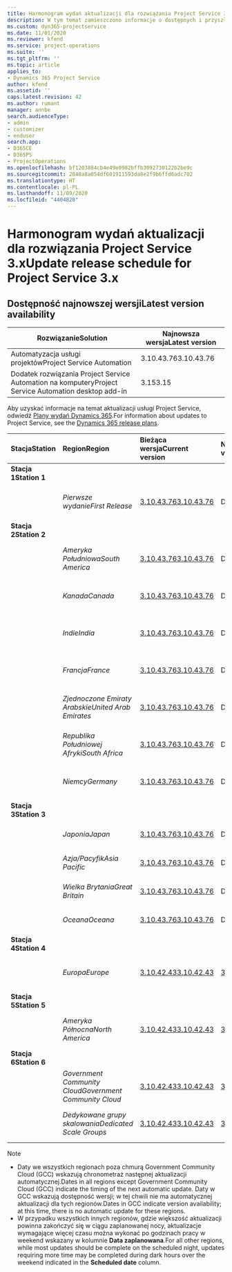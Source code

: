 ```yaml
---
title: Harmonogram wydań aktualizacji dla rozwiązania Project Service 3.x
description: W tym temat zamieszczono informacje o dostępnych i przyszłych wydaniach programu Dynamics 365 Project Service Automation.
ms.custom: dyn365-projectservice
ms.date: 11/01/2020
ms.reviewer: kfend
ms.service: project-operations
ms.suite: ''
ms.tgt_pltfrm: ''
ms.topic: article
applies_to:
- Dynamics 365 Project Service
author: kfend
ms.assetid: ''
caps.latest.revision: 42
ms.author: rumant
manager: annbe
search.audienceType:
- admin
- customizer
- enduser
search.app:
- D365CE
- D365PS
- ProjectOperations
ms.openlocfilehash: bf1203884cb4e49e0982bffb3092730122b2be9c
ms.sourcegitcommit: 2848a8a654df601911593da8e2f9b6ffd6adc702
ms.translationtype: HT
ms.contentlocale: pl-PL
ms.lasthandoff: 11/09/2020
ms.locfileid: "4404828"
---
```

# <a name="update-release-schedule-for-project-service-3x"></a><span data-ttu-id="00a66-103">Harmonogram wydań aktualizacji dla rozwiązania Project Service 3.x</span><span class="sxs-lookup"><span data-stu-id="00a66-103">Update release schedule for Project Service 3.x</span></span>

## <a name="latest-version-availability"></a><span data-ttu-id="00a66-104">Dostępność najnowszej wersji</span><span class="sxs-lookup"><span data-stu-id="00a66-104">Latest version availability</span></span>

| <span data-ttu-id="00a66-105">Rozwiązanie</span><span class="sxs-lookup"><span data-stu-id="00a66-105">Solution</span></span>  | <span data-ttu-id="00a66-106">Najnowsza wersja</span><span class="sxs-lookup"><span data-stu-id="00a66-106">Latest version</span></span> |
|-------|----|
| <span data-ttu-id="00a66-107">Automatyzacja usługi projektów</span><span class="sxs-lookup"><span data-stu-id="00a66-107">Project Service Automation</span></span>    | <span data-ttu-id="00a66-108">3.10.43.76</span><span class="sxs-lookup"><span data-stu-id="00a66-108">3.10.43.76</span></span> |
| <span data-ttu-id="00a66-109">Dodatek rozwiązania Project Service Automation na komputery</span><span class="sxs-lookup"><span data-stu-id="00a66-109">Project Service Automation desktop add-in</span></span>                | <span data-ttu-id="00a66-110">3.15</span><span class="sxs-lookup"><span data-stu-id="00a66-110">3.15</span></span>          |

<span data-ttu-id="00a66-111">Aby uzyskać informacje na temat aktualizacji usługi Project Service, odwiedź [Plany wydań Dynamics 365](https://docs.microsoft.com/dynamics365/release-plans/).</span><span class="sxs-lookup"><span data-stu-id="00a66-111">For information about updates to Project Service, see the [Dynamics 365 release plans](https://docs.microsoft.com/dynamics365/release-plans/).</span></span> 

| <span data-ttu-id="00a66-112">Stacja</span><span class="sxs-lookup"><span data-stu-id="00a66-112">Station</span></span>  | <span data-ttu-id="00a66-113">Region</span><span class="sxs-lookup"><span data-stu-id="00a66-113">Region</span></span> | <span data-ttu-id="00a66-114">Bieżąca wersja</span><span class="sxs-lookup"><span data-stu-id="00a66-114">Current version</span></span> | <span data-ttu-id="00a66-115">Następna wersja</span><span class="sxs-lookup"><span data-stu-id="00a66-115">Next version</span></span> |  <span data-ttu-id="00a66-116">Zaplanowana data</span><span class="sxs-lookup"><span data-stu-id="00a66-116">Scheduled date</span></span>
| :---   | :---   | :---   | :---   |:---   |         
|<span data-ttu-id="00a66-117"><strong>Stacja 1</strong></span><span class="sxs-lookup"><span data-stu-id="00a66-117"><strong>Station 1</strong></span></span> | |  |  | |
| | <span data-ttu-id="00a66-118"><i>Pierwsze wydanie</i></span><span class="sxs-lookup"><span data-stu-id="00a66-118"><i>First Release</i></span></span> | [<span data-ttu-id="00a66-119">3.10.43.76</span><span class="sxs-lookup"><span data-stu-id="00a66-119">3.10.43.76</span></span>](whats-new-ur-25.md) | <span data-ttu-id="00a66-120">Do ustalenia</span><span class="sxs-lookup"><span data-stu-id="00a66-120">TBD</span></span> | <span data-ttu-id="00a66-121">20 listopada, 2020 roku</span><span class="sxs-lookup"><span data-stu-id="00a66-121">November 20, 2020</span></span>
|<span data-ttu-id="00a66-122"><strong>Stacja 2</strong></span><span class="sxs-lookup"><span data-stu-id="00a66-122"><strong>Station 2</strong></span></span> | |  |  | |
| | <span data-ttu-id="00a66-123"><i>Ameryka Południowa</i></span><span class="sxs-lookup"><span data-stu-id="00a66-123"><i>South America</i></span></span> | [<span data-ttu-id="00a66-124">3.10.43.76</span><span class="sxs-lookup"><span data-stu-id="00a66-124">3.10.43.76</span></span>](whats-new-ur-25.md) | <span data-ttu-id="00a66-125">Do ustalenia</span><span class="sxs-lookup"><span data-stu-id="00a66-125">TBD</span></span> | <span data-ttu-id="00a66-126">27 listopada, 2020 roku</span><span class="sxs-lookup"><span data-stu-id="00a66-126">November 27, 2020</span></span>
| | <span data-ttu-id="00a66-127"><i>Kanada</i></span><span class="sxs-lookup"><span data-stu-id="00a66-127"><i>Canada</i></span></span> | [<span data-ttu-id="00a66-128">3.10.43.76</span><span class="sxs-lookup"><span data-stu-id="00a66-128">3.10.43.76</span></span>](whats-new-ur-25.md) | <span data-ttu-id="00a66-129">Do ustalenia</span><span class="sxs-lookup"><span data-stu-id="00a66-129">TBD</span></span> | <span data-ttu-id="00a66-130">27 listopada, 2020 roku</span><span class="sxs-lookup"><span data-stu-id="00a66-130">November 27, 2020</span></span> 
| | <span data-ttu-id="00a66-131"><i>Indie</i></span><span class="sxs-lookup"><span data-stu-id="00a66-131"><i>India</i></span></span> | [<span data-ttu-id="00a66-132">3.10.43.76</span><span class="sxs-lookup"><span data-stu-id="00a66-132">3.10.43.76</span></span>](whats-new-ur-25.md) | <span data-ttu-id="00a66-133">Do ustalenia</span><span class="sxs-lookup"><span data-stu-id="00a66-133">TBD</span></span> | <span data-ttu-id="00a66-134">27 listopada, 2020 roku</span><span class="sxs-lookup"><span data-stu-id="00a66-134">November 27, 2020</span></span>
| | <span data-ttu-id="00a66-135"><i>Francja</i></span><span class="sxs-lookup"><span data-stu-id="00a66-135"><i>France</i></span></span> | [<span data-ttu-id="00a66-136">3.10.43.76</span><span class="sxs-lookup"><span data-stu-id="00a66-136">3.10.43.76</span></span>](whats-new-ur-25.md) | <span data-ttu-id="00a66-137">Do ustalenia</span><span class="sxs-lookup"><span data-stu-id="00a66-137">TBD</span></span> | <span data-ttu-id="00a66-138">27 listopada, 2020 roku</span><span class="sxs-lookup"><span data-stu-id="00a66-138">November 27, 2020</span></span>
| | <span data-ttu-id="00a66-139"><i>Zjednoczone Emiraty Arabskie</i></span><span class="sxs-lookup"><span data-stu-id="00a66-139"><i>United Arab Emirates</i></span></span> | [<span data-ttu-id="00a66-140">3.10.43.76</span><span class="sxs-lookup"><span data-stu-id="00a66-140">3.10.43.76</span></span>](whats-new-ur-25.md) | <span data-ttu-id="00a66-141">Do ustalenia</span><span class="sxs-lookup"><span data-stu-id="00a66-141">TBD</span></span> | <span data-ttu-id="00a66-142">27 listopada, 2020 roku</span><span class="sxs-lookup"><span data-stu-id="00a66-142">November 27, 2020</span></span>
| | <span data-ttu-id="00a66-143"><i>Republika Południowej Afryki</i></span><span class="sxs-lookup"><span data-stu-id="00a66-143"><i>South Africa</i></span></span> | [<span data-ttu-id="00a66-144">3.10.43.76</span><span class="sxs-lookup"><span data-stu-id="00a66-144">3.10.43.76</span></span>](whats-new-ur-25.md) | <span data-ttu-id="00a66-145">Do ustalenia</span><span class="sxs-lookup"><span data-stu-id="00a66-145">TBD</span></span> | <span data-ttu-id="00a66-146">27 listopada, 2020 roku</span><span class="sxs-lookup"><span data-stu-id="00a66-146">November 27, 2020</span></span>
| | <span data-ttu-id="00a66-147"><i>Niemcy</i></span><span class="sxs-lookup"><span data-stu-id="00a66-147"><i>Germany</i></span></span> | [<span data-ttu-id="00a66-148">3.10.43.76</span><span class="sxs-lookup"><span data-stu-id="00a66-148">3.10.43.76</span></span>](whats-new-ur-25.md) | <span data-ttu-id="00a66-149">Do ustalenia</span><span class="sxs-lookup"><span data-stu-id="00a66-149">TBD</span></span> | <span data-ttu-id="00a66-150">27 listopada, 2020 roku</span><span class="sxs-lookup"><span data-stu-id="00a66-150">November 27, 2020</span></span>
|<span data-ttu-id="00a66-151"><strong>Stacja 3</strong></span><span class="sxs-lookup"><span data-stu-id="00a66-151"><strong>Station 3</strong></span></span> | |  |  | |
| | <span data-ttu-id="00a66-152"><i>Japonia</i></span><span class="sxs-lookup"><span data-stu-id="00a66-152"><i>Japan</i></span></span> | [<span data-ttu-id="00a66-153">3.10.43.76</span><span class="sxs-lookup"><span data-stu-id="00a66-153">3.10.43.76</span></span>](whats-new-ur-25.md) | <span data-ttu-id="00a66-154">Do ustalenia</span><span class="sxs-lookup"><span data-stu-id="00a66-154">TBD</span></span> | <span data-ttu-id="00a66-155">11 grudnia 2020</span><span class="sxs-lookup"><span data-stu-id="00a66-155">December 11, 2020</span></span>
| | <span data-ttu-id="00a66-156"><i>Azja/Pacyfik</i></span><span class="sxs-lookup"><span data-stu-id="00a66-156"><i>Asia Pacific</i></span></span> | [<span data-ttu-id="00a66-157">3.10.43.76</span><span class="sxs-lookup"><span data-stu-id="00a66-157">3.10.43.76</span></span>](whats-new-ur-25.md) | <span data-ttu-id="00a66-158">Do ustalenia</span><span class="sxs-lookup"><span data-stu-id="00a66-158">TBD</span></span> | <span data-ttu-id="00a66-159">11 grudnia 2020</span><span class="sxs-lookup"><span data-stu-id="00a66-159">December 11, 2020</span></span>
| | <span data-ttu-id="00a66-160"><i>Wielka Brytania</i></span><span class="sxs-lookup"><span data-stu-id="00a66-160"><i>Great Britain</i></span></span> | [<span data-ttu-id="00a66-161">3.10.43.76</span><span class="sxs-lookup"><span data-stu-id="00a66-161">3.10.43.76</span></span>](whats-new-ur-25.md) | <span data-ttu-id="00a66-162">Do ustalenia</span><span class="sxs-lookup"><span data-stu-id="00a66-162">TBD</span></span> | <span data-ttu-id="00a66-163">11 grudnia 2020</span><span class="sxs-lookup"><span data-stu-id="00a66-163">December 11, 2020</span></span>
| | <span data-ttu-id="00a66-164"><i>Oceana</i></span><span class="sxs-lookup"><span data-stu-id="00a66-164"><i>Oceana</i></span></span> | [<span data-ttu-id="00a66-165">3.10.43.76</span><span class="sxs-lookup"><span data-stu-id="00a66-165">3.10.43.76</span></span>](whats-new-ur-25.md) | <span data-ttu-id="00a66-166">Do ustalenia</span><span class="sxs-lookup"><span data-stu-id="00a66-166">TBD</span></span> | <span data-ttu-id="00a66-167">11 grudnia 2020</span><span class="sxs-lookup"><span data-stu-id="00a66-167">December 11, 2020</span></span>
|<span data-ttu-id="00a66-168"><strong>Stacja 4</strong></span><span class="sxs-lookup"><span data-stu-id="00a66-168"><strong>Station 4</strong></span></span> | |  |  | |
| | <span data-ttu-id="00a66-169"><i>Europa</i></span><span class="sxs-lookup"><span data-stu-id="00a66-169"><i>Europe</i></span></span> |[<span data-ttu-id="00a66-170">3.10.42.43</span><span class="sxs-lookup"><span data-stu-id="00a66-170">3.10.42.43</span></span>](whats-new-ur-24.md) | [<span data-ttu-id="00a66-171">3.10.43.76</span><span class="sxs-lookup"><span data-stu-id="00a66-171">3.10.43.76</span></span>](whats-new-ur-25.md) | <span data-ttu-id="00a66-172">13 listopada, 2020 roku</span><span class="sxs-lookup"><span data-stu-id="00a66-172">November 13, 2020</span></span>
|<span data-ttu-id="00a66-173"><strong>Stacja 5</strong></span><span class="sxs-lookup"><span data-stu-id="00a66-173"><strong>Station 5</strong></span></span> | |  |  | |
| | <span data-ttu-id="00a66-174"><i>Ameryka Północna</i></span><span class="sxs-lookup"><span data-stu-id="00a66-174"><i>North America</i></span></span> |[<span data-ttu-id="00a66-175">3.10.42.43</span><span class="sxs-lookup"><span data-stu-id="00a66-175">3.10.42.43</span></span>](whats-new-ur-24.md) | [<span data-ttu-id="00a66-176">3.10.43.76</span><span class="sxs-lookup"><span data-stu-id="00a66-176">3.10.43.76</span></span>](whats-new-ur-25.md) | <span data-ttu-id="00a66-177">20 listopada, 2020 roku</span><span class="sxs-lookup"><span data-stu-id="00a66-177">November 20, 2020</span></span>
|<span data-ttu-id="00a66-178"><strong>Stacja 6</strong></span><span class="sxs-lookup"><span data-stu-id="00a66-178"><strong>Station 6</strong></span></span> | |  |  | |
| | <span data-ttu-id="00a66-179"><i>Government Community Cloud</i></span><span class="sxs-lookup"><span data-stu-id="00a66-179"><i>Government Community Cloud</i></span></span> |[<span data-ttu-id="00a66-180">3.10.42.43</span><span class="sxs-lookup"><span data-stu-id="00a66-180">3.10.42.43</span></span>](whats-new-ur-24.md) | [<span data-ttu-id="00a66-181">3.10.43.76</span><span class="sxs-lookup"><span data-stu-id="00a66-181">3.10.43.76</span></span>](whats-new-ur-25.md) | <span data-ttu-id="00a66-182">20 listopada, 2020 roku</span><span class="sxs-lookup"><span data-stu-id="00a66-182">November 20, 2020</span></span>
| | <span data-ttu-id="00a66-183"><i>Dedykowane grupy skalowania</i></span><span class="sxs-lookup"><span data-stu-id="00a66-183"><i>Dedicated Scale Groups</i></span></span> |[<span data-ttu-id="00a66-184">3.10.42.43</span><span class="sxs-lookup"><span data-stu-id="00a66-184">3.10.42.43</span></span>](whats-new-ur-24.md) | [<span data-ttu-id="00a66-185">3.10.43.76</span><span class="sxs-lookup"><span data-stu-id="00a66-185">3.10.43.76</span></span>](whats-new-ur-25.md) | <span data-ttu-id="00a66-186">27 listopada, 2020 roku</span><span class="sxs-lookup"><span data-stu-id="00a66-186">November 27, 2020</span></span>

>[!Note]
> - <span data-ttu-id="00a66-187">Daty we wszystkich regionach poza chmurą Government Community Cloud (GCC) wskazują chronometraż następnej aktualizacji automatycznej.</span><span class="sxs-lookup"><span data-stu-id="00a66-187">Dates in all regions except Government Community Cloud (GCC) indicate the timing of the next automatic update.</span></span> <span data-ttu-id="00a66-188">Daty w GCC wskazują dostępność wersji; w tej chwili nie ma automatycznej aktualizacji dla tych regionów.</span><span class="sxs-lookup"><span data-stu-id="00a66-188">Dates in GCC indicate version availability; at this time, there is no automatic update for these regions.</span></span>
> - <span data-ttu-id="00a66-189">W przypadku wszystkich innych regionów, gdzie większość aktualizacji powinna zakończyć się w ciągu zaplanowanej nocy, aktualizacje wymagające więcej czasu można wykonać po godzinach pracy w weekend wskazany w kolumnie **Data zaplanowana**.</span><span class="sxs-lookup"><span data-stu-id="00a66-189">For all other regions, while most updates should be complete on the scheduled night, updates requiring more time may be completed during dark hours over the weekend indicated in the **Scheduled date** column.</span></span>
